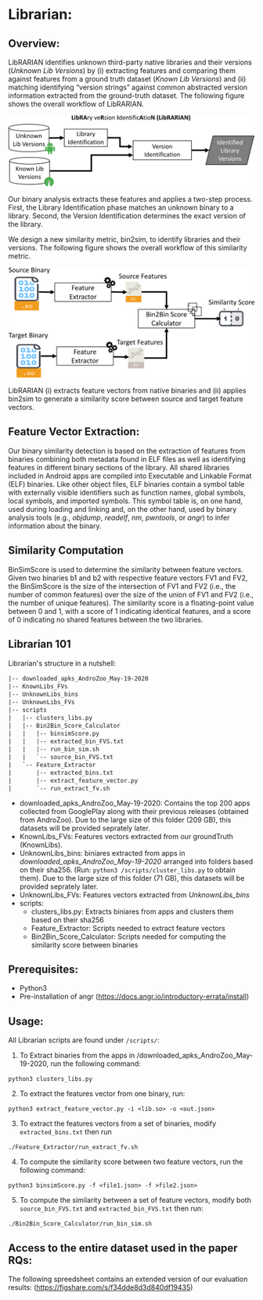 # Librarian:

## Overview: ##
LibRARIAN identifies unknown third-party native libraries and their versions (*Unknown Lib Versions*) by (i) extracting features and comparing them against features from a ground truth dataset (*Known Lib Versions*) and (ii) matching identifying “version strings” against common abstracted version information extracted from the ground-truth dataset. The following figure shows the overall workflow of LibRARIAN. 

![Figure 1](/images/approach_cropped-1.png) 

Our binary analysis extracts these features and applies a two-step process. First, the Library Identification phase matches an unknown binary to a library. Second, the Version Identification determines the exact version of the library.


We design a new similarity metric, bin2sim, to identify libraries and their versions. The following figure shows the overall workflow of this similarity metric. 

![Figure 1](/images/bin2bin_cropped-1.png "Figure 2")

LibRARIAN (i) extracts feature vectors from native binaries and (ii) applies bin2sim to generate a similarity score between source and target feature vectors.

## Feature Vector Extraction: ##
Our binary similarity detection is based on the extraction of features from binaries combining both metadata found in ELF files as well as identifying features in different binary sections of the library. All shared libraries included in Android apps are compiled into Executable and Linkable Format (ELF) binaries. Like other object files, ELF binaries contain a symbol table with externally visible identifiers such as function names, global symbols, local symbols, and imported symbols.
This symbol table is, on one hand, used during loading and linking and, on the other hand, used by binary analysis tools (e.g., *objdump*, *readelf*, *nm*, *pwntools*, or *angr*) to infer information about the binary.

## Similarity Computation ##
BinSimScore is used to determine the similarity between feature vectors. Given two binaries b1 and b2 with respective feature vectors FV1 and FV2, the BinSimScore is the size of the intersection of FV1 and FV2 (i.e., the number of common features) over the size of the union of FV1 and FV2 (i.e., the number of unique features). The similarity score is a floating-point value between 0 and 1, with a score of 1 indicating identical features, and a score of 0 indicating no shared features between the two libraries.

## Librarian 101 ## 
Librarian's structure in a nutshell:
```
|-- downloaded_apks_AndroZoo_May-19-2020
|-- KnownLibs_FVs
|-- UnknownLibs_bins
|-- UnknownLibs_FVs
|-- scripts
|   |-- clusters_libs.py
|   |-- Bin2Bin_Score_Calculator
|   |   |-- binsimScore.py
|   |   |-- extracted_bin_FVS.txt
|   |   |-- run_bin_sim.sh
|   |   `-- source_bin_FVS.txt
|   `-- Feature_Extractor
|       |-- extracted_bins.txt
|       |-- extract_feature_vector.py
|       `-- run_extract_fv.sh
```

* downloaded_apks_AndroZoo_May-19-2020: Contains the top 200 apps collected from GooglePlay along with their previous releases (obtained from AndroZoo). Due to the large size of this folder (209 GB), this datasets will be provided seprately later. 
* KnownLibs_FVs: Features vectors extracted from our groundTruth (KnownLibs).
* UnknownLibs_bins: biniares extracted from apps in *downloaded_apks_AndroZoo_May-19-2020* arranged into folders based on their sha256. (Run: `python3 /scripts/cluster_libs.py` to obtain them). Due to the large size of this folder (71 GB), this datasets will be provided seprately later.
* UnknownLibs_FVs: Features vectors extracted from *UnknownLibs_bins*
* scripts:
  * clusters_libs.py: Extracts biniares from apps and clusters them based on their sha256
  * Feature_Extractor: Scripts needed to extract feature vectors
  * Bin2Bin_Score_Calculator: Scripts needed for computing the similarity score between binaries 

## Prerequisites: ##
* Python3
* Pre-installation of angr (https://docs.angr.io/introductory-errata/install)

## Usage: ##
All Librarian scripts are found under `/scripts/`:
1. To Extract binaries from the apps in /downloaded_apks_AndroZoo_May-19-2020, run the following command:
``` 
python3 clusters_libs.py
```
2. To extract the features vector from one binary, run:
```
python3 extract_feature_vector.py -i <lib.so> -o <out.json>
```
3. To extract the features vectors from a set of binaries, modify `extracted_bins.txt` then run
``` 
./Feature_Extractor/run_extract_fv.sh 
```
4. To compute the similarity score between two feature vectors, run the following command:
```
python3 binsimScore.py -f <file1.json> -f >file2.json>
```
5. To compute the similarity between a set of feature vectors, modify both `source_bin_FVS.txt` and `extracted_bin_FVS.txt` then run:
```
./Bin2Bin_Score_Calculator/run_bin_sim.sh
```

## Access to the entire dataset used in the paper RQs: ##
The following spreedsheet contains an extended version of our evaluation results:
(https://figshare.com/s/f34dde8d3d840df19435)
